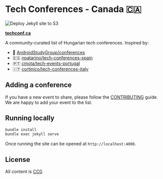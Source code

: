 # Tech Conferences - Canada 🇨🇦

![Deploy Jekyll site to S3](https://github.com/lanisys-solutions/tech-conferences-canada/actions/workflows/jekyll-s3.yml/badge.svg)

[**techconf.ca**](https://techconf.ca/)

A community-curated list of Hungarian tech conferences.
Inspired by:

* 🤖 [AndroidStudyGroup/conferences](https://github.com/AndroidStudyGroup/conferences)
* 🇪🇸 [npatarino/tech-conferences-spain](https://github.com/npatarino/tech-conferences-spain)
* 🇵🇹 [cmota/tech-events-portugal](https://github.com/cmota/tech-events-portugal)
* 🇮🇹 [cortinico/tech-conferences-italy](https://github.com/cortinico/tech-conferences-italy)

## Adding a conference

If you have a new event to share, please follow the [CONTRIBUTING](/CONTRIBUTING.md) guide. We are happy to add your event to the list.

## Running locally

```bash
bundle install
bundle exec jekyll serve
```

Once running the site can be opened at `http://localhost:4000`.

## License

All content is [CC0][1].

[1]: https://creativecommons.org/publicdomain/zero/1.0/
